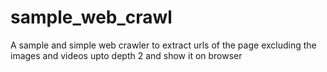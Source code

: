 # sample_web_crawl
A sample and simple web crawler to extract urls of the page excluding the images and videos upto depth 2 and show it on browser
